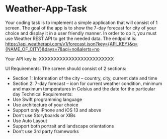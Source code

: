 # Weather-App-Task

Your coding task is to implement a simple application that will consist of 1 screen. The goal of the app is to show the 7-day forecast for city of your choice and display it in a user friendly manner. In order to do it, you must use Weather REST API to get the needed data.
The endpoint is: https://api.weatherapi.com/v1/forecast.json?key={API_KEY}&q={NAME_OF_CITY}&days=7&aqi=no&alerts=no

Your API key is: XXXXXXXXXXXXXXXXXXXXXXXXX

UI Requirements:
The screen should consist of 2 sections:
- Section 1: Information of the city – country, city, current date and time
- Section 2: 7-day forecast – icon for current weather condition, minimum and maximum temperatures
in Celsius and the date for the particular day
Technical Requirements:
- Use Swift programming language
- Use architecture of your choice
- Support only iPhone and iOS 13 and above
- Don’t use Storyboards or XIBs
- Use Auto Layout
- Support both portrait and landscape orientations
- Don’t use 3rd party frameworks
